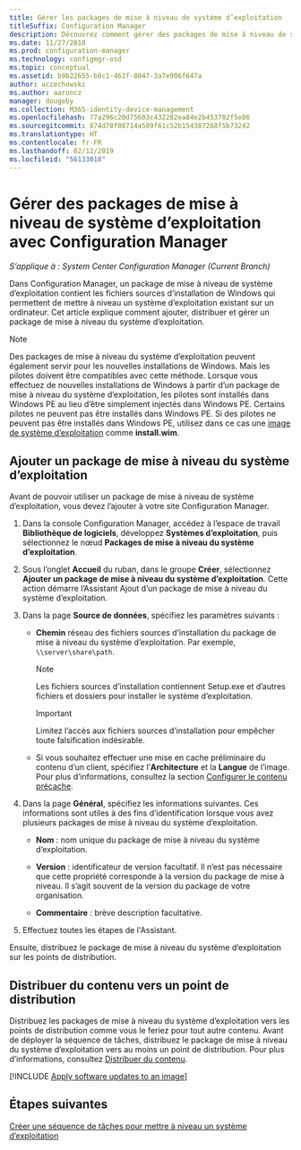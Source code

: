 ```yaml
---
title: Gérer les packages de mise à niveau de système d’exploitation
titleSuffix: Configuration Manager
description: Découvrez comment gérer des packages de mise à niveau de système d’exploitation dans Configuration Manager.
ms.date: 11/27/2018
ms.prod: configuration-manager
ms.technology: configmgr-osd
ms.topic: conceptual
ms.assetid: b9b22655-b8c1-461f-8047-3a7e906f647a
author: aczechowski
ms.author: aaroncz
manager: dougeby
ms.collection: M365-identity-device-management
ms.openlocfilehash: 77a296c20d75603c432282ea84e2b453702f5e86
ms.sourcegitcommit: 874d78f08714a509f61c52b154387268f5b73242
ms.translationtype: HT
ms.contentlocale: fr-FR
ms.lasthandoff: 02/12/2019
ms.locfileid: "56133018"
---
```

# <a name="manage-os-upgrade-packages-with-configuration-manager"></a>Gérer des packages de mise à niveau de système d’exploitation avec Configuration Manager

*S’applique à : System Center Configuration Manager (Current Branch)*

Dans Configuration Manager, un package de mise à niveau de système d’exploitation contient les fichiers sources d’installation de Windows qui permettent de mettre à niveau un système d’exploitation existant sur un ordinateur. Cet article explique comment ajouter, distribuer et gérer un package de mise à niveau du système d’exploitation.

>[!NOTE]
>Des packages de mise à niveau du système d’exploitation peuvent également servir pour les nouvelles installations de Windows. Mais les pilotes doivent être compatibles avec cette méthode. Lorsque vous effectuez de nouvelles installations de Windows à partir d’un package de mise à niveau du système d’exploitation, les pilotes sont installés dans Windows PE au lieu d’être simplement injectés dans Windows PE. Certains pilotes ne peuvent pas être installés dans Windows PE. Si des pilotes ne peuvent pas être installés dans Windows PE, utilisez dans ce cas une [image de système d’exploitation](/sccm/osd/get-started/manage-operating-system-images) comme **install.wim**.


##  <a name="BKMK_AddOSUpgradePkgs"></a> Ajouter un package de mise à niveau du système d’exploitation  

Avant de pouvoir utiliser un package de mise à niveau de système d’exploitation, vous devez l’ajouter à votre site Configuration Manager. 

1.  Dans la console Configuration Manager, accédez à l’espace de travail **Bibliothèque de logiciels**, développez **Systèmes d’exploitation**, puis sélectionnez le nœud **Packages de mise à niveau du système d’exploitation**.  

2.  Sous l’onglet **Accueil** du ruban, dans le groupe **Créer**, sélectionnez **Ajouter un package de mise à niveau du système d’exploitation**. Cette action démarre l’Assistant Ajout d’un package de mise à niveau du système d’exploitation.  

3.  Dans la page **Source de données**, spécifiez les paramètres suivants : 

    - **Chemin** réseau des fichiers sources d’installation du package de mise à niveau du système d’exploitation. Par exemple, `\\server\share\path`.  

        > [!NOTE]  
        >  Les fichiers sources d’installation contiennent Setup.exe et d’autres fichiers et dossiers pour installer le système d’exploitation.  

        > [!IMPORTANT]  
        >  Limitez l’accès aux fichiers sources d’installation pour empêcher toute falsification indésirable.  

    - Si vous souhaitez effectuer une mise en cache préliminaire du contenu d’un client, spécifiez l’**Architecture** et la **Langue** de l’image. Pour plus d’informations, consultez la section [Configurer le contenu précache](/sccm/osd/deploy-use/create-a-task-sequence-to-upgrade-an-operating-system#configure-pre-cache-content).  

4.  Dans la page **Général**, spécifiez les informations suivantes. Ces informations sont utiles à des fins d’identification lorsque vous avez plusieurs packages de mise à niveau du système d’exploitation.  

    -   **Nom** : nom unique du package de mise à niveau du système d’exploitation.  

    -   **Version** : identificateur de version facultatif. Il n’est pas nécessaire que cette propriété corresponde à la version du package de mise à niveau. Il s’agit souvent de la version du package de votre organisation.  

    -   **Commentaire** : brève description facultative.  

5.  Effectuez toutes les étapes de l'Assistant.  


Ensuite, distribuez le package de mise à niveau du système d’exploitation sur les points de distribution.  



##  <a name="BKMK_Distribute"></a> Distribuer du contenu vers un point de distribution  

Distribuez les packages de mise à niveau du système d’exploitation vers les points de distribution comme vous le feriez pour tout autre contenu. Avant de déployer la séquence de tâches, distribuez le package de mise à niveau du système d’exploitation vers au moins un point de distribution. Pour plus d’informations, consultez [Distribuer du contenu](/sccm/core/servers/deploy/configure/deploy-and-manage-content#bkmk_distribute).  



[!INCLUDE [Apply software updates to an image](includes/wim-apply-updates.md)]



## <a name="next-steps"></a>Étapes suivantes

[Créer une séquence de tâches pour mettre à niveau un système d’exploitation](/sccm/osd/deploy-use/create-a-task-sequence-to-upgrade-an-operating-system)
